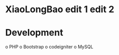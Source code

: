 XiaoLongBao
edit 1
edit 2
===========

Development
===========
 o PHP
 o Bootstrap
 o codeigniter
 o MySQL
